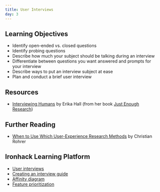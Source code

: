 ```yaml
---
title: User Interviews
day: 3
---
```


Learning Objectives
-------------------

- Identify open-ended vs. closed questions
- Identify probing questions
- Describe how much your subject should be talking during an interview
- Differentiate between questions you want answered and prompts for your interview
- Describe ways to put an interview subject at ease
- Plan and conduct a brief user interview


Resources
---------

- [Interviewing Humans](https://alistapart.com/article/interviewing-humans) by Erika Hall (from her book [Just Enough Research](http://www.abookapart.com/products/just-enough-research))


Further Reading
---------------

- [When to Use Which User-Experience Research Methods](https://www.nngroup.com/articles/which-ux-research-methods/) by Christian Rohrer


Ironhack Learning Platform
---------------------------

- [User interviews](http://learn.ironhack.com/#/learning_unit/3333)
- [Creating an interview guide](http://learn.ironhack.com/#/learning_unit/3334)
- [Affinity diagram](http://learn.ironhack.com/#/learning_unit/3341)
- [Feature prioritization](http://learn.ironhack.com/#/learning_unit/2706)
